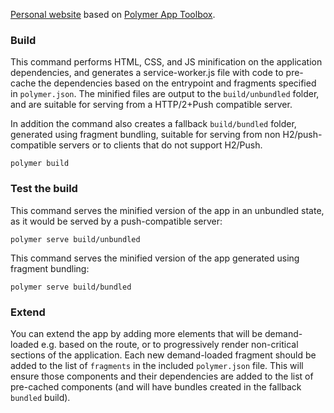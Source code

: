 [Personal website](http://akirodic.com) based on [Polymer App Toolbox](https://www.polymer-project.org/1.0/toolbox/).

### Build

This command performs HTML, CSS, and JS minification on the application dependencies, and generates a service-worker.js file with code to pre-cache the dependencies based on the entrypoint and fragments specified in `polymer.json`. The minified files are output to the `build/unbundled` folder, and are suitable for serving from a HTTP/2+Push compatible server.

In addition the command also creates a fallback `build/bundled` folder, generated using fragment bundling, suitable for serving from non H2/push-compatible servers or to clients that do not support H2/Push.

```
polymer build
```

### Test the build

This command serves the minified version of the app in an unbundled state, as it would be served by a push-compatible server:

```
polymer serve build/unbundled
```

This command serves the minified version of the app generated using fragment bundling:

```
polymer serve build/bundled
```

### Extend

You can extend the app by adding more elements that will be demand-loaded e.g. based on the route, or to progressively render non-critical sections of the application. Each new demand-loaded fragment should be added to the list of `fragments` in the included `polymer.json` file. This will ensure those components and their dependencies are added to the list of pre-cached components (and will have bundles created in the fallback `bundled` build).
